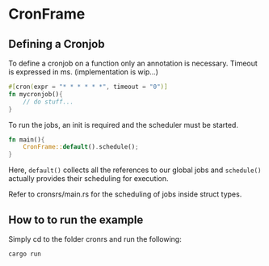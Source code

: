 # CronFrame

## Defining a Cronjob
To define a cronjob on a function only an annotation is necessary.
Timeout is expressed in ms. (implementation is wip...)
```rust
#[cron(expr = "* * * * * *", timeout = "0")]
fn mycronjob(){
    // do stuff...
}
```

To run the jobs, an init is required and the scheduler must be started.

```rust
fn main(){
    CronFrame::default().schedule();
}
```

Here, `default()` collects all the references to our global jobs and `schedule()` actually provides their scheduling for execution.

Refer to cronsrs/main.rs for the scheduling of jobs inside struct types.


## How to to run the example
Simply cd to the folder cronrs and run the following:
```bash
cargo run
```
